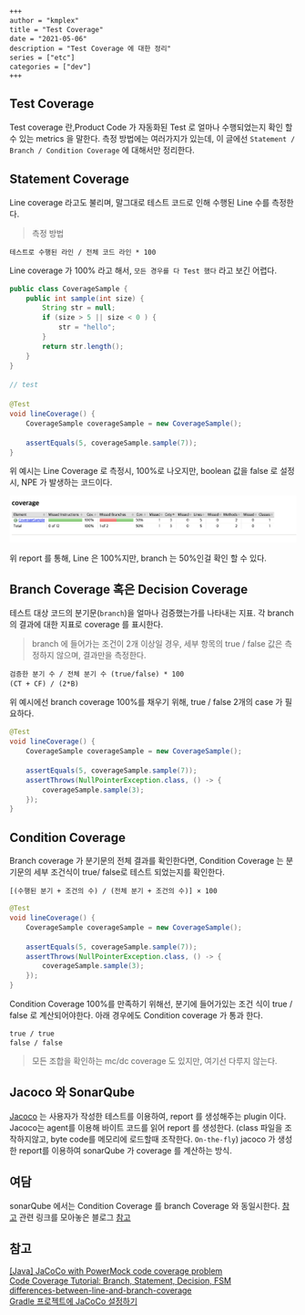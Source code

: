 ```
+++
author = "kmplex"
title = "Test Coverage"
date = "2021-05-06"
description = "Test Coverage 에 대한 정리"
series = ["etc"]
categories = ["dev"]
+++
```


## Test Coverage 

Test coverage 란,Product Code 가 자동화된 Test 로 얼마나 수행되었는지 확인 할 수 있는 metrics 을 말한다.
측정 방법에는 여러가지가 있는데, 이 글에선 `Statement / Branch / Condition Coverage` 에 대해서만 정리한다.


## Statement Coverage 

Line coverage 라고도 불리며, 말그대로 테스트 코드로 인해 수행된 Line 수를 측정한다.

> 측정 방법

`테스트로 수행된 라인 / 전체 코드 라인 * 100`

Line coverage 가 100% 라고 해서, `모든 경우를 다 Test 했다` 라고 보긴 어렵다.

```java
public class CoverageSample {
	public int sample(int size) {
		String str = null;
		if (size > 5 || size < 0 ) {
			str = "hello";
		}
		return str.length();
	}
}

// test

@Test
void lineCoverage() {
    CoverageSample coverageSample = new CoverageSample();

    assertEquals(5, coverageSample.sample(7));
}
```

위 예시는 Line Coverage 로 측정시, 100%로 나오지만, boolean 값을 false 로 설정시, NPE 가 발생하는 코드이다.


![jacoco report](../etc/jacoco-report.png)

위 report 를 통해, Line 은 100%지만, branch 는 50%인걸 확인 할 수 있다.

## Branch Coverage 혹은 Decision Coverage

테스트 대상 코드의 분기문(`branch`)을 얼마나 검증했는가를 나타내는 지표.
각 branch 의 결과에 대한 지표로 coverage 를 표시한다.

> branch 에 들어가는 조건이 2개 이상일 경우, 세부 항목의 true / false 값은 측정하지 않으며, 결과만을 측정한다.

`검증한 분기 수 / 전체 분기 수 (true/false) * 100`    
`(CT + CF) / (2*B)`

위 예시에선 branch coverage 100%를 채우기 위해, true / false 2개의 case 가 필요하다. 

```java
@Test
void lineCoverage() {
    CoverageSample coverageSample = new CoverageSample();

    assertEquals(5, coverageSample.sample(7));
    assertThrows(NullPointerException.class, () -> {
        coverageSample.sample(3);
    });
}
```

## Condition Coverage

Branch coverage 가 분기문의 전체 결과를 확인한다면, Condition Coverage 는 분기문의 세부 조건식이 true/ false로 테스트 되었는지를 확인한다.

`[(수행된 분기 + 조건의 수) / (전체 분기 + 조건의 수)] × 100`

```java
@Test
void lineCoverage() {
    CoverageSample coverageSample = new CoverageSample();

    assertEquals(5, coverageSample.sample(7));
    assertThrows(NullPointerException.class, () -> {
        coverageSample.sample(3);
    });
}
```

Condition Coverage 100%를 만족하기 위해선, 분기에 들어가있는 조건 식이 true / false 로 계산되어야한다.
아래 경우에도 Condition coverage 가 통과 한다.

```
true / true
false / false
```

> 모든 조합을 확인하는 mc/dc coverage 도 있지만, 여기선 다루지 않는다.

## Jacoco 와 SonarQube 

[Jacoco](https://www.jacoco.org/jacoco/) 는 사용자가 작성한 테스트를 이용하여, report 를 생성해주는 plugin 이다.
Jacoco는 agent를 이용해 바이트 코드를 읽어 report 를 생성한다. (class 파일을 조작하지않고, byte code를 메모리에 로드할때 조작한다. `On-the-fly`)
jacoco 가 생성한 report를 이용하여 sonarQube 가 coverage 를 계산하는 방식.

## 여담 

sonarQube 에서는 Condition Coverage 를 branch Coverage 와 동일시한다. [참고](https://docs.sonarqube.org/latest/user-guide/metric-definitions/#header-9)
관련 링크를 모아놓은 블로그 [참고](https://m.blog.naver.com/genycho/221412530521)

## 참고 

[[Java] JaCoCo with PowerMock code coverage problem](https://sanghaklee.tistory.com/68)    
[Code Coverage Tutorial: Branch, Statement, Decision, FSM](https://www.guru99.com/code-coverage.html)    
[differences-between-line-and-branch-coverage](https://stackoverflow.com/questions/8229236/differences-between-line-and-branch-coverage)   
[Gradle 프로젝트에 JaCoCo 설정하기](https://woowabros.github.io/experience/2020/02/02/jacoco-config-on-gradle-project.html)